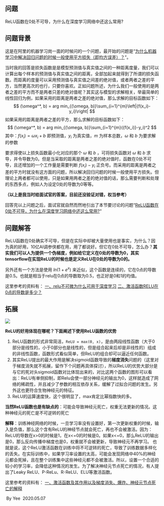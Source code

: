 ## 问题

ReLU函数在0处不可导，为什么在深度学习网络中还这么常用?

## 问题背景

这是在阿里的机器学习岗一面的时候问的一个问题，最开始的问题是“<u>为什么机器学习中解决回归问题的时候一般使用平方损失（即均方误差）？</u>”。

当时我的回答是损失函数是是模型预测值与真实值之间的一种距离度量，我们可以计算出每个样本的预测值与真实值之间的距离，全部加起来就得到了所谓的损失函数。而距离的度量可以采用预测值与真实值之间差的绝对值，或者两者之差的平方，当然更高次的也行，只要你喜欢。正如问题所述，为什么我们一般使用的是两者之差的平方而不是两者只差的绝对值呢？其实这与模型的求解相关，举最简单的线性回归为例，如果采用的距离是两者之差的绝对值，那么求解的目标函数如下：
$$
(\omega^*, b) = arg min_{(\omega, b)}\sum_{i=1}^{m}\left|{f(x_i)-y_i}\right|
$$
如果采用的距离是两者之差的平方，那么求解的目标函数如下：
$$
(\omega^*, b) = arg min_{(\omega, b)}\sum_{i=1}^{m}({f(x_i)}-y_i)^2
$$
其中：$f(x_i) = \omega x_i + b$ 即预测值，$y_i$ 为真实值，$m$ 为样本总数，$\omega$ 和 $b$ 为要求解的参数

要求得使以上损失函数最小化对应的那个 $\omega$ 和 $b$ ，可将损失函数对 $\omega$ 和 $b$ 求导，并令导数为0。但是当采取的距离是两者之差的绝对值时，函数在0处不可导，且还增加的一个工作量是需要判断 $f(x_i)-y_i$ 正负号。而采用的距离是两者之差的平方时就没有这方面的问题，所以解决回归问题的时候一般使用平方损失。但理论上两者都可以使用，只是如果用两者之差的绝对值的话，那么需要判断和处理的东西多点，例如人为设定0处的导数为0等等。

**（以上是我当时给面试官的答案，目前还没验证对错，权当参考）**

回答完以上问题之后，面试官就自然而然地引出了本节要讨论的问题“<u>ReLU函数在0处不可导，为什么在深度学习网络中还这么常用?</u>“

## 问题解答

ReLU函数在0处确实不可导，但是在实际中却被大量使用也是事实，为什么？因为真的好用，10亿AI调参侠都在用，用了都说好。但它在0处不可导，怎么办？**其实我们可以人为提供一个伪梯度，例如给它定义在0处的导数为0，其实tensorflow在实现ReLU的时候也是定义ReLU在0处的导数为0的。**

另外还有一个方法是使用 $ln(1+e^x)$ 来近似，这个函数是连续的，它在0点的导数是0.5。也就是相当于relu在0点的导数取为0.5，也正好是0和1的均值。

这里参考的资料有：
[一、relu不可微为什么可用于深度学习](https://blog.csdn.net/ningyanggege/article/details/82493023)
[二、激活函数RELU在0点的导数是多少？](http://sofasofa.io/forum_main_post.php?postid=1003784)

## 拓展

![](/media/yee/Files/找工作相关学习资料/面试问题答案库/计算机视觉面试问题/链接图片/20190311150821756.png)

**ReLU的好用体现在哪呢？下面阐述下使用ReLU函数的优势**

1. ReLU函数的形式非常简洁，`ReLU = max(0, x)`，是由两段线性函数（大于0部分是线性的，小于0部分也是线性的，但是组合起来后却是非线性的）组成的非线性函数，函数形式看似简单，但ReLU的组合却可以逼近任何函数。
2. 其实ReLU提出的最大作用是解决sigmoid函数导致的**梯度消失**问题的（这里对于梯度消失就不拓展，留作下个问题再具体探讨），所以ReLU的优势大部分是与它的死对头sigmoid函数对比体现出来的，对比这两个函数的图形可以看出：ReLU有单侧抑制，即Relu会使一部分神经元的输出为0，这样就造成了网络的稀疏性，并且减少了参数的相互依存关系，缓解了过拟合问题的发生。另外这也更符合生物神经元的特征。
3. ReLU的运算速度快，这个很明显了，max肯定比幂指数快的多。



**当然ReLU函数也是有缺点的**：可能会导致神经元死亡，权重无法更新的情况。这种神经元的死亡是不可逆转的死亡

**解释**：训练神经网络的时候，一旦学习率没有设置好，第一次更新权重的时候，输入是负值，那么这个含有ReLU的神经节点就会死亡，再也不会被激活。因为：ReLU的导数在x>0的时候是1，在x<=0的时候是0。如果x<=0，那么ReLU的输出是0，那么反向传播中梯度也是0，权重就不会被更新，导致神经元不再学习。 
 也就是说，这个ReLU激活函数在训练中将不可逆转的死亡，导致了训练数据多样化的丢失。在实际训练中，如果学习率设置的太高，可能会发现网络中40%的神经元都会死掉，且在整个训练集中这些神经元都不会被激活。所以，设置一个合适的较小的学习率，会降低这种情况的发生。为了解决神经元节点死亡的情况，有人提出了Leaky ReLU、P-ReLu、R-ReLU、ELU等激活函数。

这里参考的资料有：
[一、激活函数及其作用以及梯度消失、爆炸、神经元节点死亡的解释](https://blog.csdn.net/qq_17130909/article/details/80582226)

​                                                                                                                                                                                 By Yee
​                                                                                                                                                                             2020.05.07

